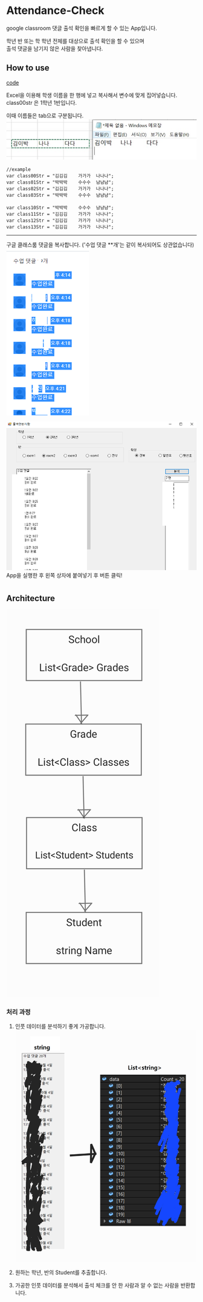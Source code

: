 # Attendance-Check
google classroom 댓글 출석 확인을 빠르게 할 수 있는 App입니다.

학년 반 또는 학 학년 전체를 대상으로 출석 확인을 할 수 있으며  
출석 댓글을 남기지 않은 사람을 찾아냅니다.  


## How to use
[code](/client/WindowsFormsApp1/SchoolService.cs)  

Excel을 이용해 학생 이름을 한 행에 넣고 복사해서 변수에 맞게 집어넣습니다. class00str 은 1학년 1반입니다.  

이때 이름들은 tab으로 구분됩니다.  
![name](img/name.jpg)  
```
//example
var class00Str = "김김김    가가가  나나나";
var class01Str = "박박박    수수수  냠냠냠";
var class02Str = "김김김    가가가  나나나";
var class03Str = "박박박    수수수  냠냠냠";

var class10Str = "박박박    수수수  냠냠냠";
var class11Str = "김김김    가가가  나나나";
var class12Str = "김김김    가가가  나나나";
var class13Str = "김김김    가가가  나나나";
```
---
구글 클래스룸 댓글을 복사합니다. ('수업 댓글 **개'는 같이 복사되어도 상관없습니다)  
![Input data](img/InputData.png)  

![App](img/App.png)  
App을 실행한 후 왼쪽 상자에 붙여넣기 후 버튼 클릭!   

# 
## Architecture
![SchoolDiagram](img/SchoolDiagram.jpg)  

### 처리 과정

1. 인풋 데이터를 분석하기 좋게 가공합니다.
![Input data process](img/InputDataProcess.png)  

2. 원하는 학년, 반의 Student를 추출합니다.

3. 가공한 인풋 데이터를 분석해서 출석 체크를 안 한 사람과 알 수 없는 사람을 반환합니다.